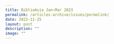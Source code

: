 ```yaml
---
title: BiblioAsia Jan–Mar 2023
permalink: /articles-archive/issues/permalink/
date: 2022-11-25
layout: post
description: ""
image: ""
---
```

